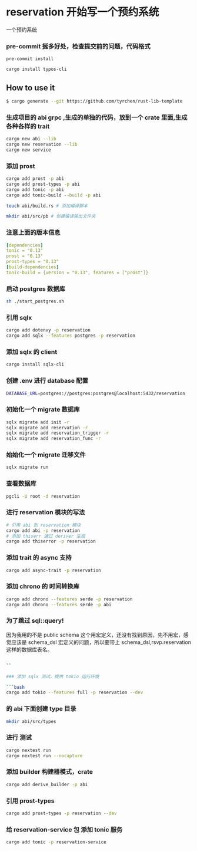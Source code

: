 # reservation 开始写一个预约系统

一个预约系统

### pre-commit 挻多好处，检查提交前的问题，代码格式

```
pre-commit install
```

```bash
cargo install typos-cli

```

## How to use it

```bash
$ cargo generate --git https://github.com/tyrchen/rust-lib-template
```

### 生成项目的 abi grpc ,生成的单独的代码，放到一个 crate 里面,生成各种各样的 trait

```bash
cargo new abi --lib
cargo new reservation --lib
cargo new service
```

### 添加 prost

```bash
cargo add prost -p abi
cargo add prost-types -p abi
cargo add tonic -p abi
cargo add tonic-build --build -p abi

touch abi/build.rs # 添加编译脚本

mkdir abi/src/pb # 创建编译输出文件夹
```

### 注意上面的版本信息

```yaml
[dependencies]
tonic = "0.13"
prost = "0.13"
prost-types = "0.13"
[build-dependencies]
tonic-build = {version = "0.13", features = ["prost"]}
```

### 启动 postgres 数据库

```bash
sh ./start_postgres.sh
```

### 引用 sqlx

```bash
cargo add dotenvy -p reservation
cargo add sqlx --features postgres -p reservation
```

### 添加 sqlx 的 client

```bash
cargo install sqlx-cli
```

### 创建 .env 进行 database 配置

```bash
DATABASE_URL=postgres://postgres:postgres@localhost:5432/reservation
```

### 初始化一个 migrate 数据库

```bash
sqlx migrate add init -r
sqlx migrate add reservation -r
sqlx migrate add reservation_trigger -r
sqlx migrate add reservation_func -r
```

### 始始化一个 migrate 迁移文件

```bash
sqlx migrate run
```

### 查看数据库

```bash
pgcli -U root -d reservation
```

### 进行 reservation 模块的写法

```bash
# 引用 abi 到 reservation 模块
cargo add abi -p reservation
# 添加 thiserr 通过 deriver 生成
cargo add thiserror -p reservation
```

### 添加 trait 的 async 支持

```bash
cargo add async-trait -p reservation
```

### 添加 chrono 的 时间转换库

```bash
cargo add chrono --features serde -p reservation
cargo add chrono --features serde -p abi
```

### 为了跳过 sql::query!

因为我用的不是 public schema 这个用宏定义，还没有找到原因，先不用宏，感觉应该是 schema_dsl 宏定义的问题，所以要带上 schema_dsl,rsvp.reservation 这样的数据库表名。

````bash

``

### 添加 sqlx 测试，提供 tokio 运行环境

```bash
cargo add tokio --features full -p reservation --dev
````

### 的 abi 下面创建 type 目录

```bash
mkdir abi/src/types
```

### 进行 测试

```bash
cargo nextest run
cargo nextest run --nocapture
```

### 添加 builder 构建器模式，crate

```bash
cargo add derive_builder -p abi
```

### 引用 prost-types

```bash
cargo add prost-types -p reservation --dev
```

### 给 reservation-service 包 添加 tonic 服务

```bash
cargo add tonic -p reservation-service
```
